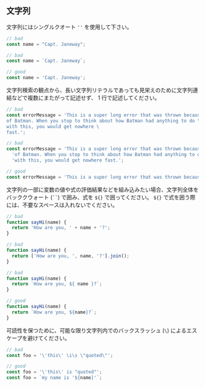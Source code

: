 ## 文字列

文字列にはシングルクオート `''` を使用して下さい。

```js
// bad
const name = "Capt. Janeway";

// bad
const name = `Capt. Janeway`;

// good
const name = 'Capt. Janeway';
```

文字列検索の観点から、長い文字列リテラルであっても見栄えのために文字列連結などで複数にまたがって記述せず、 1 行で記述してください。

```js
// bad
const errorMessage = 'This is a super long error that was thrown because \
of Batman. When you stop to think about how Batman had anything to do \
with this, you would get nowhere \
fast.';

// bad
const errorMessage = 'This is a super long error that was thrown because ' +
  'of Batman. When you stop to think about how Batman had anything to do ' +
  'with this, you would get nowhere fast.';

// good
const errorMessage = 'This is a super long error that was thrown because of Batman. When you stop to think about how Batman had anything to do with this, you would get nowhere fast.';
```

文字列の一部に変数の値や式の評価結果などを組み込みたい場合、文字列全体をバッククウォート (``` `` ```) で囲み、式を `${}` で囲ってください。
`${}` で式を囲う際には、不要なスペースは入れないでください。

```js
// bad
function sayHi(name) {
  return 'How are you, ' + name + '?';
}

// bad
function sayHi(name) {
  return ['How are you, ', name, '?'].join();
}

// bad
function sayHi(name) {
  return `How are you, ${ name }?`;
}

// good
function sayHi(name) {
  return `How are you, ${name}?`;
}
```

可読性を保つために、可能な限り文字列内でのバックスラッシュ (`\`) によるエスケープを避けてください。

```js
// bad
const foo = '\'this\' \i\s \"quoted\"';

// good
const foo = '\'this\' is "quoted"';
const foo = `my name is '${name}'`;
```